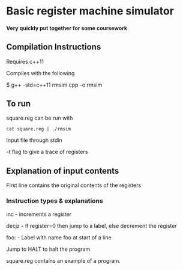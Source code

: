 # Basic register machine simulator

#### Very quickly put together for some coursework

## Compilation Instructions

Requires c++11

Compiles with the following 

$ g++ -std=c++11 rmsim.cpp -o rmsim

## To run
square.reg can be run with

`cat square.reg | ./rmsim`

Input file through stdin

-t flag to give a trace of registers

## Explanation of input contents

First line contains the original contents of the registers

### Instruction types & explanations

inc - increments a register 

decjz - If register=0 then jump to a label, else decrement the register 

foo: - Label with name foo at start of a line

Jump to HALT to halt the program

square.reg contains an example of a program.  
